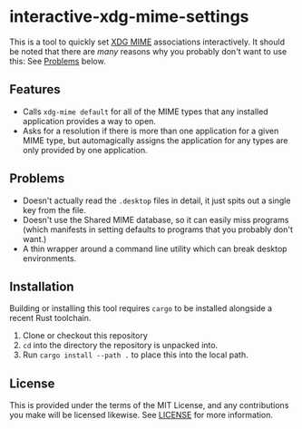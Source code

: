 # interactive-xdg-mime-settings

This is a tool to quickly set [XDG MIME](https://wiki.archlinux.org/index.php/XDG_MIME_Applications) associations
interactively. It should be noted that there are *many* reasons why you probably don't want to use this: See [Problems](#Problems)
below.

## Features
- Calls `xdg-mime default` for all of the MIME types that any installed application provides a way to open.
- Asks for a resolution if there is more than one application for a given MIME type, but automagically assigns the
  application for any types are only provided by one application.

## Problems
- Doesn't actually read the `.desktop` files in detail, it just spits out a single key from the file.
- Doesn't use the Shared MIME database, so it can easily miss programs (which manifests in setting defaults to programs
  that you probably don't want.)
- A thin wrapper around a command line utility which can break desktop environments.

## Installation
Building or installing this tool requires `cargo` to be installed alongside a recent Rust toolchain.
1. Clone or checkout this repository
2. `cd` into the directory the repository is unpacked into.
3. Run `cargo install --path .` to place this into the local path.

## License
This is provided under the terms of the MIT License, and any contributions you make will be licensed likewise. See
[LICENSE](/LICENSE) for more information.
